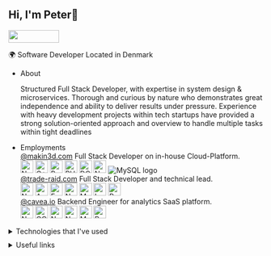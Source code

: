 ## Hi, I'm Peter👋

 <img style="width: 100px; height: 25px;" src="https://media2.giphy.com/media/v1.Y2lkPTc5MGI3NjExNDFkYWp6cjJkejU2dGRuczA0Y3Y1NzJncWVvcHFpdWd5aG5jM3poYyZlcD12MV9pbnRlcm5hbF9naWZfYnlfaWQmY3Q9Zw/V4NSR1NG2p0KeJJyr5/giphy.webp" /> 
<p>🌍 Software Developer Located in Denmark </p>
<ul>
  <li style="text-decoration: none;">About</li>
      <p>
      Structured Full Stack Developer,
      with expertise in system design & microservices.
      Thorough and curious by nature who demonstrates great
      independence and ability to deliver results under pressure.
      Experience with heavy development projects within
      tech startups have provided a strong solution-oriented
      approach and overview to handle multiple tasks within tight
      deadlines
  </p>
  <li>Employments</li>
    <div>
  <a href="https://makin3d.com" target="_blank">@makin3d.com</a>
  Full Stack Developer on in-house Cloud-Platform.
  <br>
  <img src="https://img.shields.io/badge/Nuxt.js-282C34?style=for-the-badge&logo=nuxtdotjs&logoColor=white" alt="Nuxt.js logo" title="Nuxt.js" height="25" />
  <img src="https://img.shields.io/badge/C%2B%2B-282C34?style=for-the-badge&logo=cplusplus&logoColor=white" alt="C++ logo" title="C++" height="25" />
  <img src="https://img.shields.io/badge/Rust-282C34?style=for-the-badge&logo=rust&logoColor=white" alt="Rust logo" title="Rust" height="25" />
  <img src="https://img.shields.io/badge/PHP-282C34?style=for-the-badge&logo=php&logoColor=white" alt="PHP logo" title="PHP" height="25" />
  <img title="DO" src="https://img.shields.io/badge/Digital_Ocean-282C34?style=for-the-badge&logo=digitalocean&logoColor=white" height="25">
  <img src="https://img.shields.io/badge/Node.js-282C34?logo=nodedotjs&style=for-the-badge&link=https://github.com/piijt?tab=repositories&q=&type=&language=javascript&sort=" alt="Node.js logo" title="Node.js" height="25" />
  <img src="https://img.shields.io/badge/MySQL-282C34?logo=mysql&style=for-the-badge&logoColor=white&link=https://github.com/piijt?tab=repositories&q=mysql&type=&language=&sort=" alt="MySQL logo" title="MySQL" />
</div>
<div class="project">
  <a href="https://trade-raid.com" target="_blank">@trade-raid.com</a>
  Full Stack Developer and technical lead. 
  <br>
  <img src="https://img.shields.io/badge/Nuxt.js-282C34?style=for-the-badge&logo=nuxtdotjs&logoColor=white" alt="Nuxt.js logo" title="Nuxt.js" height="25" />
  <img title="AWS" src="https://img.shields.io/badge/AWS-282C34?style=for-the-badge&logo=amazonaws&logoColor=white" height="25">
  <img src="https://img.shields.io/badge/Express-282C34?logo=express&style=for-the-badge&link=https://github.com/piijt?tab=repositories&q=&type=&language=javascript&sort=" alt="Express.js logo" title="Express.js" height="25" />
  <img src="https://img.shields.io/badge/Node.js-282C34?logo=nodedotjs&style=for-the-badge&link=https://github.com/piijt?tab=repositories&q=&type=&language=javascript&sort=" alt="Node.js logo" title="Node.js" height="25" />
  <img src="https://img.shields.io/badge/MongoDB-282C34?logo=mongodb&style=for-the-badge&link=https://github.com/piijt?tab=repositories&q=mongodb&type=&language=&sort=" alt="MongoDB logo" title="MongoDB" height="25" />
  <img title="Laravel" src ="https://img.shields.io/badge/Laravel-282C34?style=for-the-badge&logo=laravel&logoColor=white" height="25"/>
  <img src="https://img.shields.io/badge/PostgreSQL-282C34?style=for-the-badge&logo=postgresql&logoColor=white" alt="PostgreSQL" title="PostgreSQL" height="25" />
</div>
<div class="project">
  <a href="https://cavea.io" target="_blank">@cavea.io</a>
  Backend Engineer for analytics SaaS platform.
  <br>
  <img src="https://img.shields.io/badge/Nuxt.js-282C34?style=for-the-badge&logo=nuxtdotjs&logoColor=white" alt="Nuxt.js logo" title="Nuxt.js" height="25" />
  <img title="GCP" src="https://img.shields.io/badge/Google_Cloud-282C34?style=for-the-badge&logo=google-cloud&logoColor=white" height="25">
  <img src="https://img.shields.io/badge/Node.js-282C34?logo=nodedotjs&style=for-the-badge&link=https://github.com/piijt?tab=repositories&q=&type=&language=javascript&sort=" alt="Node.js logo" title="Node.js" height="25" />
  <img src="https://img.shields.io/badge/NestJS-282C34?style=for-the-badge&logo=nestjs&logoColor=white" alt="NestJS logo" title="NestJS" height="25" />
  <img src="https://img.shields.io/badge/MongoDB-282C34?logo=mongodb&style=for-the-badge&link=https://github.com/piijt?tab=repositories&q=mongodb&type=&language=&sort=" alt="MongoDB logo" title="MongoDB" height="25" />
  <img src="https://img.shields.io/badge/PostgreSQL-282C34?style=for-the-badge&logo=postgresql&logoColor=white" alt="PostgreSQL" title="PostgreSQL" height="25" />
</div>
</ul>
  
<details>
<summary>
  Technologies that I've used
</summary>
<div style="display: inline;">
    <!-- frontend -->
    <img src="https://img.shields.io/badge/Vue.js-282C34?logo=vuedotjs&style=for-the-badge" alt="Vue.js logo" title="Vue.js" height="25" /> 
    <img src="https://img.shields.io/badge/Nuxt.js-282C34?style=for-the-badge&logo=nuxtdotjs&logoColor=white" alt="Nuxt.js logo" title="Nuxt.js" height="25" />
    <img src="https://img.shields.io/badge/JavaScript-282C34?logo=javascript&style=for-the-badge&link=https://github.com/piijt?tab=repositories&q=&type=&language=javascript&sort=" alt="JavaScript logo" title="JavaScript" height="25" /> 
    <img title="tailwindcss" height="25" src="https://img.shields.io/badge/Tailwind_CSS-282C34?style=for-the-badge&logo=tailwind-css&logoColor=white">
    <img src="https://img.shields.io/badge/Node.js-282C34?logo=nodedotjs&style=for-the-badge&link=https://github.com/piijt?tab=repositories&q=&type=&language=javascript&sort=" alt="Node.js logo" title="Node.js" height="25" />
    <img src="https://img.shields.io/badge/TypeScript-282C34?logo=typescript&style=for-the-badge&link=https://github.com/piijt?tab=repositories&q=typescript&type=&language=&sort=" alt="TypeScript logo" title="TypeScript" height="25" />
    <!-- devops -->
    <img title="AWS" src="https://img.shields.io/badge/AWS-282C34?style=for-the-badge&logo=amazonaws&logoColor=white" height="25">
    <img title="GCP" src="https://img.shields.io/badge/Google_Cloud-282C34?style=for-the-badge&logo=google-cloud&logoColor=white" height="25">
    <img title="DO" src="https://img.shields.io/badge/Digital_Ocean-282C34?style=for-the-badge&logo=digitalocean&logoColor=white" height="25">
    <img title="DO" src="https://img.shields.io/badge/Kubernetes-282C34?style=for-the-badge&logo=kubernetes&logoColor=white" height="25">
    <img title="DO" src="https://img.shields.io/badge/Teraform-282C34?style=for-the-badge&logo=terraform&logoColor=white" height="25">
    <img src="https://img.shields.io/badge/Docker-282C34?logo=docker&style=for-the-badge&link=https://github.com/piijt?tab=repositories&q=docker&type=&language=&sort=" alt="Docker logo" title="Docker" height="25" />
    <!-- backend -->
    <img src="https://img.shields.io/badge/Express-282C34?logo=express&style=for-the-badge&link=https://github.com/piijt?tab=repositories&q=&type=&language=javascript&sort=" alt="Express.js logo" title="Express.js" height="25" />
    <img src="https://img.shields.io/badge/NestJS-282C34?style=for-the-badge&logo=nestjs&logoColor=white" alt="NestJS logo" title="NestJS" height="25" />
    <img src="https://img.shields.io/badge/Python-282C34?logo=Python&style=for-the-badge&logoColor=3776AB&link=https://github.com/piijt?tab=repositories&q=python&type=&language=&sort=" alt="Python logo" title="Python" height="25" />  
    <img src="https://img.shields.io/badge/PHP-282C34?style=for-the-badge&logo=php&logoColor=white" alt="PHP logo" title="PHP" height="25" />
    <img title="Laravel" src ="https://img.shields.io/badge/Laravel-282C34?style=for-the-badge&logo=laravel&logoColor=white" height="25"/>
    <img src="https://img.shields.io/badge/C%2B%2B-282C34?style=for-the-badge&logo=cplusplus&logoColor=white" alt="C++ logo" title="C++" height="25" />
    <img src="https://img.shields.io/badge/Rust-282C34?style=for-the-badge&logo=rust&logoColor=white" alt="Rust logo" title="Rust" />
    <!-- databases -->
    <img src="https://img.shields.io/badge/MongoDB-282C34?logo=mongodb&style=for-the-badge&link=https://github.com/piijt?tab=repositories&q=mongodb&type=&language=&sort=" alt="MongoDB logo" title="MongoDB" height="25" />
    <img src="https://img.shields.io/badge/MySQL-282C34?logo=mysql&style=for-the-badge&logoColor=white&link=https://github.com/piijt?tab=repositories&q=mysql&type=&language=&sort=" alt="MySQL logo" title="MySQL" />
    <img src="https://img.shields.io/badge/PostgreSQL-282C34?style=for-the-badge&logo=postgresql&logoColor=white" alt="PostgreSQL" title="PostgreSQL" height="25" />
</div>
</details>
<details>
<summary style="padding-top: 10px;">Useful links</summary>
    <!-- <a href="peterjespersen.com" target="_blank"><img src="https://img.shields.io/badge/Portfolio-282C34?&style=for-the-badge&logo=node-js&logoColor=white&link=https://peterjespersen"></img></a> -->
   <a href="https://www.linkedin.com/in/peter-højer-jespersen-630037107/" target="_blank">
        <img src="https://img.shields.io/badge/LinkedIn-0077B5?style=for-the-badge&logo=linkedin&logoColor=white" height="25" />
    </a>
    <a href="https://github.com/peterhjespersen" target="_blank">
        <img src="https://img.shields.io/badge/-Work-282C34?style=for-the-badge&logo=Github&link=https://Github.com" height="25" />
    </a>
</details>


<!-- <details>
  <summary>Project Showcase</summary>
  <div>
    <h3>My Awesome Project</h3>
    <img src="https://via.placeholder.com/600x300" alt="Project Image">
    <p>This project uses a variety of technologies including Vue.js and Node.js. Check it out <a href="https://example.com">here</a>.</p>
  </div>
</details> -->

<!-- ```javascript
function greet(name) {
  return `Hello, ${name}!`;
}
console.log(greet('World')); -->

<!-- <iframe src="https://github.com/piijt?tab=repositories" width="100%" height="600" frameborder="0"></iframe> -->
